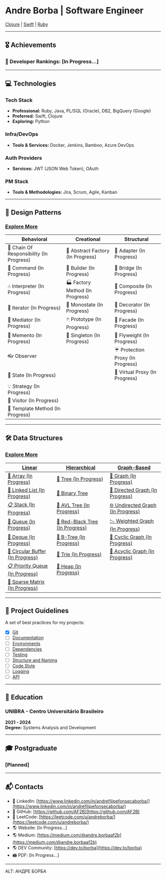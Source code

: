 # Andre Borba | Software Engineer
[Clojure](https://clojure.org) | [Swift](https://www.swift.org) | [Ruby](https://www.ruby-lang.org)

---

## 🎖️ Achievements
### 🚀 Developer Rankings: [In Progress...]

<div style="page-break-after: always;"></div>

---

## 💻 Technologies
### Tech Stack
- **Professional:** Ruby, Java, PL/SQL (Oracle), DB2, BigQuery (Google)
- **Preferred:** Swift, Clojure
- **Exploring:** Python

### Infra/DevOps
- **Tools & Services:** Docker, Jenkins, Bamboo, Azure DevOps

### Auth Providers
- **Services:** JWT (JSON Web Token), OAuth

### PM Stack
- **Tools & Methodologies:** Jira, Scrum, Agile, Kanban

<div style="page-break-after: always;"></div>

---

## 🧩 Design Patterns
### [Explore More](https://github.com/AF2B/DesignPattern)
| Behavioral                              | Creational                | Structural                |
| ---------------------------------------- | ---------------------------------------- | ---------------------------------------- |
| 🐝 Chain Of Responsibility (In Progress) | 🌰 Abstract Factory (In Progress) | 🔌 Adapter (In Progress) |
| 👫 Command (In Progress)                 | 👷 Builder (In Progress)           | 🌉 Bridge (In Progress)   |
| 🎶 Interpreter (In Progress)             | 🏭 Factory Method (In Progress)    | 🌿 Composite (In Progress) |
| 🍫 Iterator (In Progress)                | 🔂 Monostate (In Progress)         | 🍧 Decorator (In Progress) |
| 💐 Mediator (In Progress)                | 🃏 Prototype (In Progress)         | 🎁 Facade (In Progress)    |
| 💾 Memento (In Progress)                 | 💍 Singleton (In Progress)         | 🍃 Flyweight (In Progress) |
| 👓 Observer                              |                                    | ☔ Protection Proxy (In Progress) |
| 🐉 State (In Progress)                   |                                    | 🍬 Virtual Proxy (In Progress) |
| 💡 Strategy (In Progress)                |                                    |                            |
| 🏃 Visitor (In Progress)                 |                                    |                            |
| 📝 Template Method (In Progress)         |                                    |                            |

---

## 🛠️ Data Structures
### [Explore More](https://github.com/AF2B/DataStructure)
| [Linear](#)                              | [Hierarchical](https://github.com/AF2B/DataStructure/tree/main/Hierarchical) | [Graph-Based](#)                  |
| ---------------------------------------- | ---------------------------------------------------------------------------- | --------------------------------- |
| [📄 Array (In Progress)](#)              | [🌲 Tree (In Progress)](#)                                                   | [🔗 Graph (In Progress)](#)        |
| [📑 Linked List (In Progress)](#)        | [🌳 Binary Tree](https://github.com/AF2B/DataStructure/blob/main/Hierarchical/BinaryTree.swift) | [🔀 Directed Graph (In Progress)](#) |
| [📋 Stack (In Progress)](#)              | [🌲 AVL Tree (In Progress)](#)                                               | [🌐 Undirected Graph (In Progress)](#) |
| [📜 Queue (In Progress)](#)              | [🌴 Red-Black Tree (In Progress)](#)                                         | [📉 Weighted Graph (In Progress)](#) |
| [📄 Deque (In Progress)](#)              | [🌿 B-Tree (In Progress)](#)                                                 | [🔄 Cyclic Graph (In Progress)](#) |
| [📑 Circular Buffer (In Progress)](#)    | [🌲 Trie (In Progress)](#)                                                   | [🚦 Acyclic Graph (In Progress)](#) |
| [📋 Priority Queue (In Progress)](#)     | [🌳 Heap (In Progress)](#)                                                   |                                     |
| [📜 Sparse Matrix (In Progress)](#)      |                                                                              |                                     |

---

## 📑 Project Guidelines
A set of best practices for my projects:
- [X] [Git](https://medium.com/@andre.borbaaf2b/melhores-práticas-para-usar-git-no-desenvolvimento-de-software-70f752fc7f5f)
- [ ] [Documentation](#)
- [ ] [Environments](#)
- [ ] [Dependencies](#)
- [ ] [Testing](#)
- [ ] [Structure and Naming](#)
- [ ] [Code Style](#)
- [ ] [Logging](#)
- [ ] [API](#)

---

## 🏫 Education
### UNIBRA - Centro Universitário Brasileiro
**2021 - 2024**  
**Degree:** Systems Analysis and Development

---

## 🎓 Postgraduate
### [Planned]

---

## 📬 Contacts
- 👋 LinkedIn: [https://www.linkedin.com/in/andrefilipefonsecaborba/](https://www.linkedin.com/in/andrefilipefonsecaborba/)
- 👋 GitHub: [https://github.com/AF2B](https://github.com/AF2B)
- 👋 LeetCode: [https://leetcode.com/u/andreborba/](https://leetcode.com/u/andreborba/)
- 🌎 Website: [In Progress...]
- 🌎 Medium: [https://medium.com/@andre.borbaaf2b](https://medium.com/@andre.borbaaf2b)
- 🌎 DEV Community: [https://dev.to/borba](https://dev.to/borba)
- 🖨️ PDF: [In Progress...]

---

ALT: АНДРЕ БОРБА
